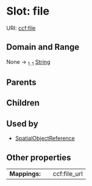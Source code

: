 
# Slot: file




URI: [ccf:file](http://purl.org/ccf/file)


## Domain and Range

None &#8594;  <sub>1..1</sub> [String](types/String.md)

## Parents


## Children


## Used by

 * [SpatialObjectReference](SpatialObjectReference.md)

## Other properties

|  |  |  |
| --- | --- | --- |
| **Mappings:** | | ccf:file_url |

